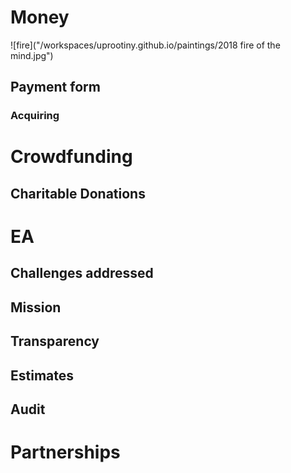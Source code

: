 # Money

![fire]("/workspaces/uprootiny.github.io/paintings/2018 fire of the mind.jpg")

## Payment form
### Acquiring
# Crowdfunding
## Charitable Donations
# EA
## Challenges addressed
## Mission
## Transparency
## Estimates
## Audit
# Partnerships

#

# 

#

#

#

#

#

#

#

